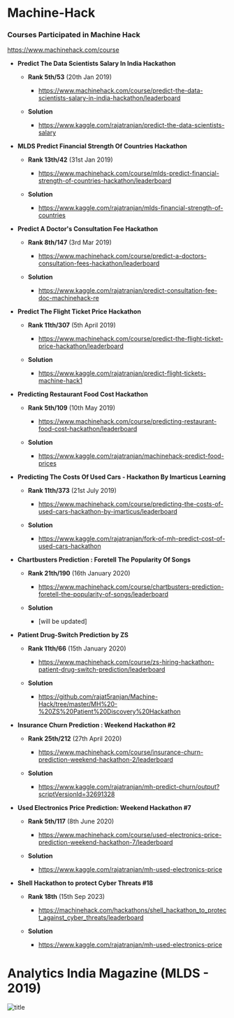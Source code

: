 # Machine-Hack

### Courses Participated in Machine Hack

https://www.machinehack.com/course

* **Predict The Data Scientists Salary In India Hackathon**

  * **Rank 5th/53** (20th Jan 2019)
    * https://www.machinehack.com/course/predict-the-data-scientists-salary-in-india-hackathon/leaderboard
    
  * **Solution**
    * https://www.kaggle.com/rajatranjan/predict-the-data-scientists-salary
    
    
* **MLDS Predict Financial Strength Of Countries Hackathon**

  * **Rank 13th/42** (31st Jan 2019)
    * https://www.machinehack.com/course/mlds-predict-financial-strength-of-countries-hackathon/leaderboard
    
  * **Solution**
    * https://www.kaggle.com/rajatranjan/mlds-financial-strength-of-countries
    
    
  
* **Predict A Doctor's Consultation Fee Hackathon**

  * **Rank 8th/147** (3rd Mar 2019)
    * https://www.machinehack.com/course/predict-a-doctors-consultation-fees-hackathon/leaderboard
    
  * **Solution**
    * https://www.kaggle.com/rajatranjan/predict-consultation-fee-doc-machinehack-re
    
    
* **Predict The Flight Ticket Price Hackathon**

  * **Rank 11th/307** (5th April 2019)
    * https://www.machinehack.com/course/predict-the-flight-ticket-price-hackathon/leaderboard
    
  * **Solution**
    * https://www.kaggle.com/rajatranjan/predict-flight-tickets-machine-hack1
    
    
* **Predicting Restaurant Food Cost Hackathon**

  * **Rank 5th/109** (10th May 2019)
    * https://www.machinehack.com/course/predicting-restaurant-food-cost-hackathon/leaderboard
    
  * **Solution**
    * https://www.kaggle.com/rajatranjan/machinehack-predict-food-prices
    
* **Predicting The Costs Of Used Cars - Hackathon By Imarticus Learning**

  * **Rank 11th/373** (21st July 2019)
    * https://www.machinehack.com/course/predicting-the-costs-of-used-cars-hackathon-by-imarticus/leaderboard
    
  * **Solution**
    * https://www.kaggle.com/rajatranjan/fork-of-mh-predict-cost-of-used-cars-hackathon
    
    
* **Chartbusters Prediction : Foretell The Popularity Of Songs**

  * **Rank 21th/190** (16th January 2020)
    * https://www.machinehack.com/course/chartbusters-prediction-foretell-the-popularity-of-songs/leaderboard
    
  * **Solution**
    * [will be updated]
    
* **Patient Drug-Switch Prediction by ZS**

  * **Rank 11th/66** (15th January 2020)
    * https://www.machinehack.com/course/zs-hiring-hackathon-patient-drug-switch-prediction/leaderboard
    
  * **Solution**
    * https://github.com/rajat5ranjan/Machine-Hack/tree/master/MH%20-%20ZS%20Patient%20Discovery%20Hackathon
    
    
* **Insurance Churn Prediction : Weekend Hackathon #2**

  * **Rank 25th/212** (27th April 2020)
    * https://www.machinehack.com/course/insurance-churn-prediction-weekend-hackathon-2/leaderboard
    
  * **Solution**
    * https://www.kaggle.com/rajatranjan/mh-predict-churn/output?scriptVersionId=32691328
    
* **Used Electronics Price Prediction: Weekend Hackathon #7**

  * **Rank 5th/117** (8th June 2020)
    * https://www.machinehack.com/course/used-electronics-price-prediction-weekend-hackathon-7/leaderboard
    
  * **Solution**
    * https://www.kaggle.com/rajatranjan/mh-used-electronics-price

* **Shell Hackathon to protect Cyber Threats #18**

  * **Rank 18th** (15th Sep 2023)
    * https://machinehack.com/hackathons/shell_hackathon_to_protect_against_cyber_threats/leaderboard
    
  * **Solution**
    * https://www.kaggle.com/rajatranjan/mh-used-electronics-price
    
    

# Analytics India Magazine (MLDS - 2019)

![title](RajatRanjan.jpg)
